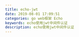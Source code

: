 ```yaml
---
title: echo-jwt
date: 2019-08-01 17:09:51
categories: go web框架 Echo
keywords: echo使用jwt中间件认证
description: echo使用jwt中间件认证
---
```


